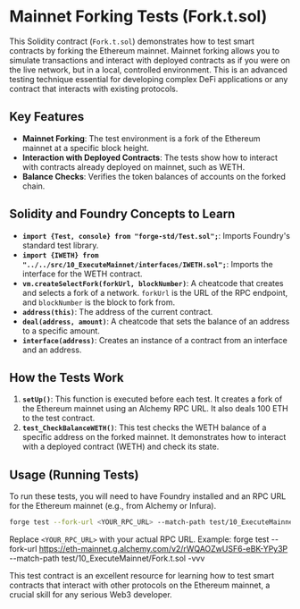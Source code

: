 # Mainnet Forking Tests (Fork.t.sol)

This Solidity contract (`Fork.t.sol`) demonstrates how to test smart contracts by forking the Ethereum mainnet. Mainnet forking allows you to simulate transactions and interact with deployed contracts as if you were on the live network, but in a local, controlled environment. This is an advanced testing technique essential for developing complex DeFi applications or any contract that interacts with existing protocols.

## Key Features

*   **Mainnet Forking**: The test environment is a fork of the Ethereum mainnet at a specific block height.
*   **Interaction with Deployed Contracts**: The tests show how to interact with contracts already deployed on mainnet, such as WETH.
*   **Balance Checks**: Verifies the token balances of accounts on the forked chain.

## Solidity and Foundry Concepts to Learn

*   **`import {Test, console} from "forge-std/Test.sol";`**: Imports Foundry's standard test library.
*   **`import {IWETH} from "../../src/10_ExecuteMainnet/interfaces/IWETH.sol";`**: Imports the interface for the WETH contract.
*   **`vm.createSelectFork(forkUrl, blockNumber)`**: A cheatcode that creates and selects a fork of a network. `forkUrl` is the URL of the RPC endpoint, and `blockNumber` is the block to fork from.
*   **`address(this)`**: The address of the current contract.
*   **`deal(address, amount)`**: A cheatcode that sets the balance of an address to a specific amount.
*   **`interface(address)`**: Creates an instance of a contract from an interface and an address.

## How the Tests Work

1.  **`setUp()`**: This function is executed before each test. It creates a fork of the Ethereum mainnet using an Alchemy RPC URL. It also deals 100 ETH to the test contract.
2.  **`test_CheckBalanceWETH()`**: This test checks the WETH balance of a specific address on the forked mainnet. It demonstrates how to interact with a deployed contract (WETH) and check its state.

## Usage (Running Tests)

To run these tests, you will need to have Foundry installed and an RPC URL for the Ethereum mainnet (e.g., from Alchemy or Infura).

```bash
forge test --fork-url <YOUR_RPC_URL> --match-path test/10_ExecuteMainnet/Fork.t.sol -vvv
```

Replace `<YOUR_RPC_URL>` with your actual RPC URL.  Example: forge test --fork-url https://eth-mainnet.g.alchemy.com/v2/rWQAOZwUSF6-eBK-YPy3P --match-path test/10_ExecuteMainnet/Fork.t.sol -vvv

This test contract is an excellent resource for learning how to test smart contracts that interact with other protocols on the Ethereum mainnet, a crucial skill for any serious Web3 developer.
